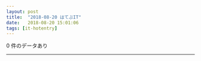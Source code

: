 ```yaml
---
layout: post
title:  "2018-08-20 はてぶIT"
date:   2018-08-20 15:01:06
tags: [it-hotentry]
---
```

0 件のデータあり

<hr>
